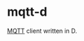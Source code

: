 mqtt-d
=============

[MQTT](http://public.dhe.ibm.com/software/dw/webservices/ws-mqtt/mqtt-v3r1.html) client written in D.
